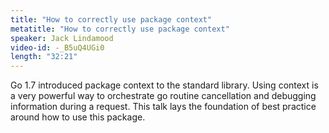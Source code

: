 ```yaml
---
title: "How to correctly use package context"
metatitle: "How to correctly use package context"
speaker: Jack Lindamood
video-id: -_B5uQ4UGi0
length: "32:21"
---
```

Go 1.7 introduced package context to the standard library. Using context is a very powerful way to orchestrate go routine cancellation and debugging information during a request. This talk lays the foundation of best practice around how to use this package. 

